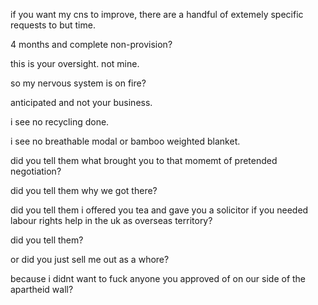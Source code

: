 if you want my cns to improve, there are a handful of extemely specific requests to but time.

4 months and complete non-provision?  

this is your oversight. not mine.  


so my nervous system is on fire?  

anticipated and not your business.  

i see no recycling done.  

i see no breathable modal or bamboo weighted blanket.  

did you tell them what brought you to that momemt of pretended negotiation?  

did you tell them why we got there?  

did you tell them i offered you tea and gave you a solicitor if you needed labour rights help in the uk as overseas territory?  

did you tell them?  

or did you just sell me out as a whore?  

because i didnt want to fuck anyone you approved of on our side of the apartheid wall?  
